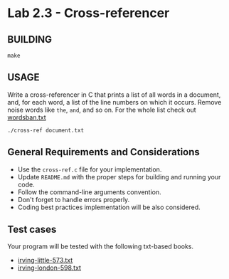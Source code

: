 Lab 2.3 - Cross-referencer
==========================
BUILDING
--------
```
make
```
USAGE
-----
Write a cross-referencer in C that prints a list of all words in a document, and, for each word, a list of the line numbers on which it occurs. Remove noise words like `the`, `and`, and so on. For the whole list check out [wordsban.txt](./wordsban.txt)

```
./cross-ref document.txt
```

General Requirements and Considerations
---------------------------------------
- Use the `cross-ref.c` file for your implementation.
- Update `README.md` with the proper steps for building and running your code.
- Follow the command-line arguments convention.
- Don't forget to handle errors properly.
- Coding best practices implementation will be also considered.

Test cases
----------
Your program will be tested with the following txt-based books.

- [irving-little-573.txt](./irving-little-573.txt)
- [irving-london-598.txt](./irving-london-598.txt)
